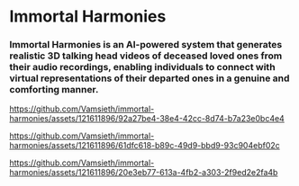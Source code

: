 # Immortal Harmonies

### Immortal Harmonies is an AI-powered system that generates realistic 3D talking head videos of deceased loved ones from their audio recordings, enabling individuals to connect with virtual representations of their departed ones in a genuine and comforting manner.



https://github.com/Vamsieth/immortal-harmonies/assets/121611896/92a27be4-38e4-42cc-8d74-b7a23e0bc4e4



https://github.com/Vamsieth/immortal-harmonies/assets/121611896/61dfc618-b89c-49d9-bbd9-93c904ebf02c



https://github.com/Vamsieth/immortal-harmonies/assets/121611896/20e3eb77-613a-4fb2-a303-2f9ed2e2fa4b

